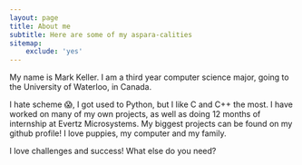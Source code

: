 ```yaml
---
layout: page
title: About me
subtitle: Here are some of my aspara-calities
sitemap:
    exclude: 'yes'
---
```


My name is Mark Keller.
I am a third year computer science major, going to the University of Waterloo, in Canada.


I hate scheme :scream:, I got used to Python, but I like C and C++ the most.
I have worked on many of my own projects, as well as doing 12 months of internship at Evertz Microsystems. My biggest projects can be found on my github profile!
I love puppies, my computer and my family.

I love challenges and success!
What else do you need?
